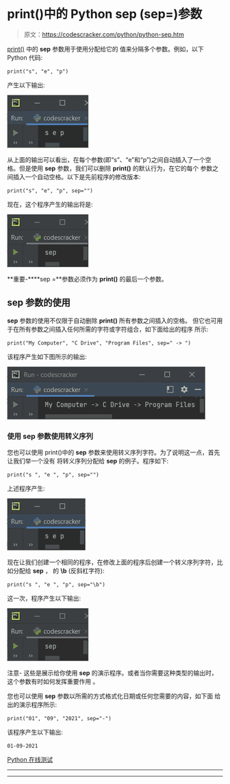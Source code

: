 # print()中的 Python sep (sep=)参数

> 原文：<https://codescracker.com/python/python-sep.htm>

[print()](/python/python-print-statement.htm) 中的 **sep** 参数用于使用分配给它的 值来分隔多个参数。例如，以下 Python 代码:

```
print("s", "e", "p")
```

产生以下输出:

![python sep parameter](img/64a256337e54e4ad49922c7e6f13ec98.png)

从上面的输出可以看出，在每个参数(即“s”、“e”和“p”)之间自动插入了一个空格。但是使用 **sep** 参数，我们可以删除 **print()** 的默认行为，在它的每个 参数之间插入一个自动空格。以下是先前程序的修改版本:

```
print("s", "e", "p", sep="")
```

现在，这个程序产生的输出将是:

![sep parameter python](img/ebb0c58fb196589e294b7c83718ab255.png)

**重要-****sep =**参数必须作为 **print()** 的最后一个参数。

## sep 参数的使用

**sep** 参数的使用不仅限于自动删除 **print()** 所有参数之间插入的空格。 但它也可用于在所有参数之间插入任何所需的字符或字符组合，如下面给出的程序 所示:

```
print("My Computer", "C Drive", "Program Files", sep=" -> ")
```

该程序产生如下图所示的输出:

![python sep parameter example](img/9ca3761feff66f9cdce6eb719077b08d.png)

### 使用 sep 参数使用转义序列

您也可以使用 print()中的 **sep** 参数来使用转义序列字符。为了说明这一点，首先让我们举一个没有 将转义序列分配给 **sep** 的例子。程序如下:

```
print("s ", "e ", "p", sep="")
```

上述程序产生:

![use of sep parameter in python](img/6a3d44e9f4425f0f9da5c2f601465d72.png)

现在让我们创建一个相同的程序，在修改上面的程序后创建一个转义序列字符，比如分配给 **sep** ， 的 **\b** (反斜杠字符):

```
print("s ", "e ", "p", sep="\b")
```

这一次，程序产生以下输出:

![sep parameter python](img/ebb0c58fb196589e294b7c83718ab255.png)

注意- 这些是展示给你使用 **sep** 的演示程序。或者当你需要这种类型的输出时，这个参数有时如何发挥重要作用 。

您也可以使用 **sep** 参数以所需的方式格式化日期或任何您需要的内容，如下面 给出的演示程序所示:

```
print("01", "09", "2021", sep="-")
```

该程序产生以下输出:

```
01-09-2021
```

[Python 在线测试](/exam/showtest.php?subid=10)

* * *

* * *